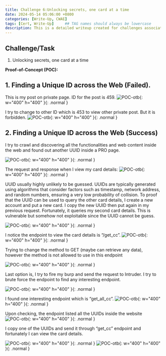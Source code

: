 ```yaml
---
title: Challenge 6:Unlocking secrets, one card at a time
date: 2024-05-14 05:06:00 +0800
categories: [Write-Up, CWAE]
tags: [Cert, Write-Up]     ## TAG names should always be lowercase
description: This is a detailed writeup created for challenges associated with the Certified Web AppSecurity Expert (CWAE) certification. 
---
```


## Challenge/Task

1. Unlocking secrets, one card at a time

**Proof-of-Concept (POC):**

## 1. Finding a Unique ID across the Web (Failed). ## 

This is my post on private page. ID for the post is 459.
![POC-otb](/img/cwae/uts1.png){: w="400" h="400" }{: .normal }

I try to change to other ID which is 453 to view other private post. But it is forbidden.
![POC-otb](/img/cwae/uts2.png){: w="400" h="400" }{: .normal }

## 2. Finding a Unique ID across the Web (Success) ## 

I try to crawl and discovering all the functionalities and web content inside the web and found out another UUID inside a PRO page.

![POC-otb](/img/cwae/uts3.png){: w="400" h="400" }{: .normal }

The request and response when I view my card details:
![POC-otb](/img/cwae/uts4.png){: w="400" h="400" }{: .normal }

UUID usually highly unlikely to be guessed. UUIDs are typically generated using algorithms that consider factors such as timestamp, network address, and random numbers, ensuring a very low probability of collision. To proof that the UUID can be used to query the other card details, I create a new account and put a new card. I copy the new UUID then put again in my previous request. Fortunately, it queries my second card details. This is vulnerable but somehow not exploitable since the UUID cannot be guess. 

![POC-otb](/img/cwae/uts5.png){: w="400" h="400" }{: .normal }

I notice the endpoint to view the card details is “/get_cc”. 
![POC-otb](/img/cwae/uts6.png){: w="400" h="400" }{: .normal }

Trying to change the method to GET (maybe can retrieve any data), however the method is not allowed to use in this endpoint 

![POC-otb](/img/cwae/uts7.png){: w="400" h="400" }{: .normal }

Last option is, I try to fire my burp and send the request to Intruder. I try to brute force the endpoint to find any interesting endpoint.

![POC-otb](/img/cwae/uts8.png){: w="400" h="400" }{: .normal }

I found one interesting endpoint which is “get_all_cc”.
![POC-otb](/img/cwae/uts9.png){: w="400" h="400" }{: .normal }

Upon checking, the endpoint listed all the UUIDs inside the website
![POC-otb](/img/cwae/uts10.png){: w="400" h="400" }{: .normal }

I copy one of the UUIDs and send it through “get_cc” endpoint and fortunately I can view the card details. 

![POC-otb](/img/cwae/uts11.png){: w="400" h="400" }{: .normal }
![POC-otb](/img/cwae/uts12.png){: w="400" h="400" }{: .normal }